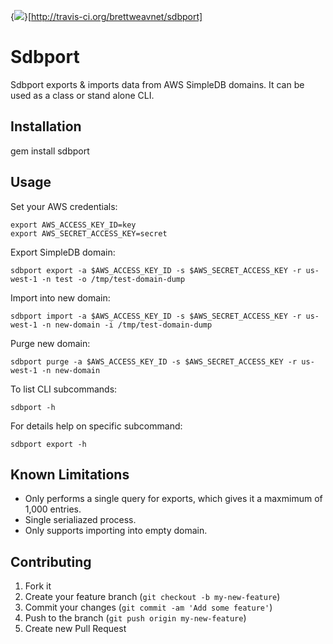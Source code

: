 {<img src="http://travis-ci.org/brettweavnet/sdbport.png">}[http://travis-ci.org/brettweavnet/sdbport]

# Sdbport

Sdbport exports & imports data from AWS SimpleDB domains. It can be used as a class or stand alone CLI.

## Installation

gem install sdbport

## Usage

Set your AWS credentials:

```
export AWS_ACCESS_KEY_ID=key
export AWS_SECRET_ACCESS_KEY=secret
```

Export SimpleDB domain:

```
sdbport export -a $AWS_ACCESS_KEY_ID -s $AWS_SECRET_ACCESS_KEY -r us-west-1 -n test -o /tmp/test-domain-dump
```

Import into new domain:

```
sdbport import -a $AWS_ACCESS_KEY_ID -s $AWS_SECRET_ACCESS_KEY -r us-west-1 -n new-domain -i /tmp/test-domain-dump
```

Purge new domain:

```
sdbport purge -a $AWS_ACCESS_KEY_ID -s $AWS_SECRET_ACCESS_KEY -r us-west-1 -n new-domain
```

To list CLI subcommands:

```
sdbport -h
```

For details help on specific subcommand:

```
sdbport export -h
```

## Known Limitations

* Only performs a single query for exports, which gives it a maxmimum of 1,000 entries.
* Single serialiazed process.
* Only supports importing into empty domain.

## Contributing

1. Fork it
2. Create your feature branch (`git checkout -b my-new-feature`)
3. Commit your changes (`git commit -am 'Add some feature'`)
4. Push to the branch (`git push origin my-new-feature`)
5. Create new Pull Request
